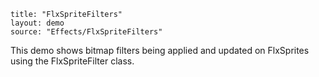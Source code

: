 ```
title: "FlxSpriteFilters"
layout: demo
source: "Effects/FlxSpriteFilters"
```

This demo shows bitmap filters being applied and updated on FlxSprites using the FlxSpriteFilter class.
